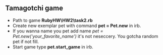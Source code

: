 ## Tamagotchi game 
- Path to game **RubyHW\HW2\task2.rb**
- Create new exemplar pet with command **pet = Pet.new** in irb.
- If you wanna name you pet add name *pet = Pet.new('your_favorite_name')* it's not neseccery. 
  You gotcha random pet if not fill.
- Start game type **pet.start_game** in irb.